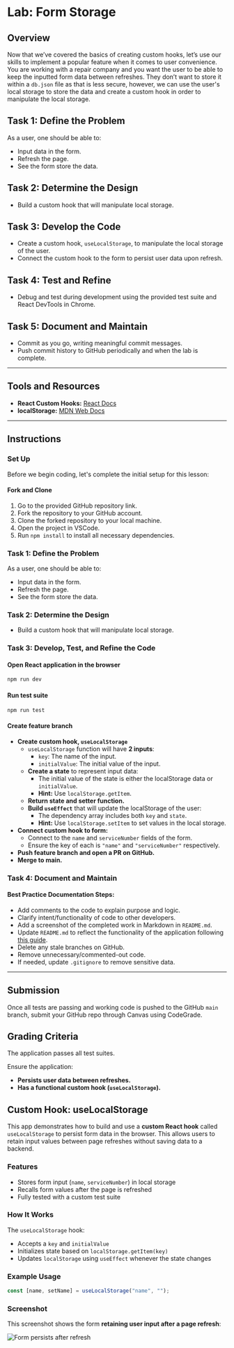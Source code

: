 # Lab: Form Storage

## Overview

Now that we’ve covered the basics of creating custom hooks, let’s use our skills to implement a popular feature when it comes to user convenience. You are working with a repair company and you want the user to be able to keep the inputted form data between refreshes. They don’t want to store it within a `db.json` file as that is less secure, however, we can use the user's local storage to store the data and create a custom hook in order to manipulate the local storage.

## Task 1: Define the Problem

As a user, one should be able to:

- Input data in the form.
- Refresh the page.
- See the form store the data.

## Task 2: Determine the Design

- Build a custom hook that will manipulate local storage.

## Task 3: Develop the Code

- Create a custom hook, `useLocalStorage`, to manipulate the local storage of the user.
- Connect the custom hook to the form to persist user data upon refresh.

## Task 4: Test and Refine

- Debug and test during development using the provided test suite and React DevTools in Chrome.

## Task 5: Document and Maintain

- Commit as you go, writing meaningful commit messages.
- Push commit history to GitHub periodically and when the lab is complete.

---

## Tools and Resources

- **React Custom Hooks:** [React Docs](https://react.dev/learn/reusing-logic-with-custom-hooks)
- **localStorage:** [MDN Web Docs](https://developer.mozilla.org/en-US/docs/Web/API/Window/localStorage)

---

## Instructions

### Set Up

Before we begin coding, let's complete the initial setup for this lesson:

#### Fork and Clone

1. Go to the provided GitHub repository link.
2. Fork the repository to your GitHub account.
3. Clone the forked repository to your local machine.
4. Open the project in VSCode.
5. Run `npm install` to install all necessary dependencies.

### Task 1: Define the Problem

As a user, one should be able to:

- Input data in the form.
- Refresh the page.
- See the form store the data.

### Task 2: Determine the Design

- Build a custom hook that will manipulate local storage.

### Task 3: Develop, Test, and Refine the Code

#### Open React application in the browser

```sh
npm run dev
```

#### Run test suite

```sh
npm run test
```

#### Create feature branch

- **Create custom hook, `useLocalStorage`**
  - `useLocalStorage` function will have **2 inputs**:
    - `key`: The name of the input.
    - `initialValue`: The initial value of the input.
  - **Create a state** to represent input data:
    - The initial value of the state is either the localStorage data or `initialValue`.
    - **Hint:** Use `localStorage.getItem`.
  - **Return state and setter function.**
  - **Build `useEffect`** that will update the localStorage of the user:
    - The dependency array includes both `key` and `state`.
    - **Hint:** Use `localStorage.setItem` to set values in the local storage.
- **Connect custom hook to form:**
  - Connect to the `name` and `serviceNumber` fields of the form.
  - Ensure the key of each is `"name"` and `"serviceNumber"` respectively.
- **Push feature branch and open a PR on GitHub.**
- **Merge to main.**

### Task 4: Document and Maintain

#### Best Practice Documentation Steps:

- Add comments to the code to explain purpose and logic.
- Clarify intent/functionality of code to other developers.
- Add a screenshot of the completed work in Markdown in `README.md`.
- Update `README.md` to reflect the functionality of the application following [this guide](https://makeareadme.com).
- Delete any stale branches on GitHub.
- Remove unnecessary/commented-out code.
- If needed, update `.gitignore` to remove sensitive data.

---

## Submission

Once all tests are passing and working code is pushed to the GitHub `main` branch, submit your GitHub repo through Canvas using CodeGrade.

## Grading Criteria

The application passes all test suites.

Ensure the application:

- **Persists user data between refreshes.**
- **Has a functional custom hook (`useLocalStorage`).**

## Custom Hook: useLocalStorage

This app demonstrates how to build and use a **custom React hook** called `useLocalStorage` to persist form data in the browser. This allows users to retain input values between page refreshes without saving data to a backend.

### Features

- Stores form input (`name`, `serviceNumber`) in local storage
- Recalls form values after the page is refreshed
- Fully tested with a custom test suite

### How It Works

The `useLocalStorage` hook:

- Accepts a `key` and `initialValue`
- Initializes state based on `localStorage.getItem(key)`
- Updates `localStorage` using `useEffect` whenever the state changes

### Example Usage

```js
const [name, setName] = useLocalStorage("name", "");
```

### Screenshot

This screenshot shows the form **retaining user input after a page refresh**:

![Form persists after refresh](./src/assets/Screenshot%202025-06-11%20at%208.09.33 PM.png)

